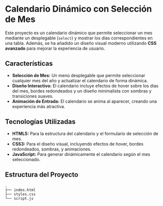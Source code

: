 # Calendario Dinámico con Selección de Mes

Este proyecto es un calendario dinámico que permite seleccionar un mes mediante un desplegable (`select`) y mostrar los días correspondientes en una tabla. Además, se ha añadido un diseño visual moderno utilizando **CSS avanzado** para mejorar la experiencia de usuario.

## Características

- **Selección de Mes:** Un menú desplegable que permite seleccionar cualquier mes del año y actualizar el calendario de forma dinámica.
- **Diseño Interactivo:** El calendario incluye efectos de hover sobre los días del mes, bordes redondeados y un diseño minimalista con sombras y transiciones suaves.
- **Animación de Entrada:** El calendario se anima al aparecer, creando una experiencia más atractiva.

## Tecnologías Utilizadas

- **HTML5:** Para la estructura del calendario y el formulario de selección de mes.
- **CSS3:** Para el diseño visual, incluyendo efectos de hover, bordes redondeados, sombras, y animaciones.
- **JavaScript:** Para generar dinámicamente el calendario según el mes seleccionado.

## Estructura del Proyecto

```plaintext
.
├── index.html
├── styles.css
└── script.js
